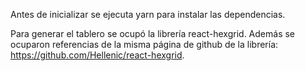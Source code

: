 Antes de inicializar se ejecuta yarn para instalar las dependencias.

Para generar el tablero se ocupó la librería react-hexgrid. Además se ocuparon referencias de la misma página de github de la librería: https://github.com/Hellenic/react-hexgrid.
